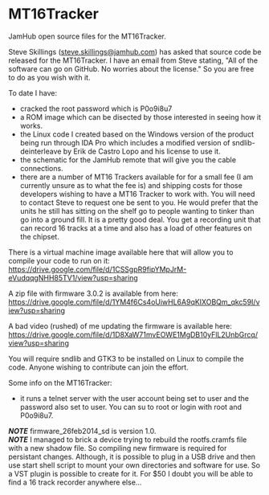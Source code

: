 # MT16Tracker
JamHub open source files for the MT16Tracker.

Steve Skillings (steve.skillings@jamhub.com) has asked that source code be released for the MT16Tracker.  I have an email from Steve stating, "All of the software can go on GitHub.  No worries about the license." So you are free to do as you wish with it.

To date I have:
- cracked the root password which is P0o9i8u7
- a ROM image which can be disected by those interested in seeing how it works.
- the Linux code I created based on the Windows version of the product being run through IDA Pro which includes a modified version of sndlib-deinterleave by Erik de Castro Lopo and his license to use it.
- the schematic for the JamHub remote that will give you the cable connections.
- there are a number of MT16 Trackers available for for a small fee (I am currently unsure as to what the fee is) and shipping costs for those developers wishing to have a MT16 Tracker to work with.  You will need to contact Steve to request one be sent to you.  He would prefer that the units he still has sitting on the shelf go to people wanting to tinker than go into a ground fill.  It is a pretty good deal.  You get a recording unit that can record 16 tracks at a time and also has a load of other features on the chipset.

There is a virtual machine image available here that will allow you to compile your code to run on it:
https://drive.google.com/file/d/1CSSgpR9fipYMpJrM-eVudqqgNHH85TV1/view?usp=sharing

A zip file with firmware 3.0.2 is available from here:
https://drive.google.com/file/d/1YM4f6Cs4oUiwHL6A9qKIXOBQm_qkc59I/view?usp=sharing

A bad video (rushed) of me updating the firmware is available here:
https://drive.google.com/file/d/1D8XaW71mvEOWE1MgDB10yFlL2UnbGrcq/view?usp=sharing

You will require sndlib and GTK3 to be installed on Linux to compile the code.   Anyone wishing to contribute can join the effort.

Some info on the MT16Tracker:
- it runs a telnet server with the user account being set to user and the password also set to user.  You can su to root or login with root and P0o9i8u7.
 

***NOTE*** firmware_26feb2014_sd is version 1.0.  
***NOTE*** I managed to brick a device trying to rebuild the rootfs.cramfs file with a new shadow file.  So compiling new firmware is required for persistant changes.  Although, it is possible to plug in a USB drive and then use start shell script to mount your own directories and software for use.  So a VST plugin is possible to create for it.  For $50 I doubt you will be able to find a 16 track recorder anywhere else...
